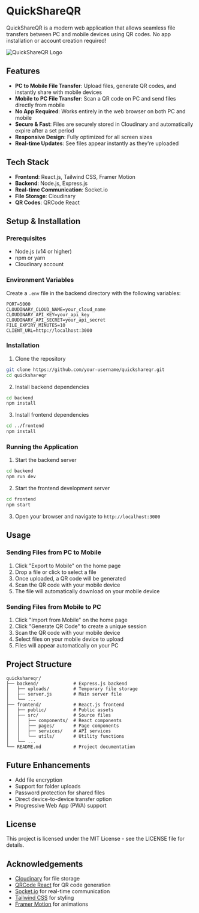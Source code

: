 # QuickShareQR

QuickShareQR is a modern web application that allows seamless file transfers between PC and mobile devices using QR codes. No app installation or account creation required!

![QuickShareQR Logo](https://via.placeholder.com/1200x630/e0f2fe/0369a1?text=QuickShareQR)

## Features

- **PC to Mobile File Transfer**: Upload files, generate QR codes, and instantly share with mobile devices
- **Mobile to PC File Transfer**: Scan a QR code on PC and send files directly from mobile
- **No App Required**: Works entirely in the web browser on both PC and mobile
- **Secure & Fast**: Files are securely stored in Cloudinary and automatically expire after a set period
- **Responsive Design**: Fully optimized for all screen sizes
- **Real-time Updates**: See files appear instantly as they're uploaded

## Tech Stack

- **Frontend**: React.js, Tailwind CSS, Framer Motion
- **Backend**: Node.js, Express.js
- **Real-time Communication**: Socket.io
- **File Storage**: Cloudinary
- **QR Codes**: QRCode React

## Setup & Installation

### Prerequisites

- Node.js (v14 or higher)
- npm or yarn
- Cloudinary account

### Environment Variables

Create a `.env` file in the backend directory with the following variables:

```
PORT=5000
CLOUDINARY_CLOUD_NAME=your_cloud_name
CLOUDINARY_API_KEY=your_api_key
CLOUDINARY_API_SECRET=your_api_secret
FILE_EXPIRY_MINUTES=10
CLIENT_URL=http://localhost:3000
```

### Installation

1. Clone the repository
```bash
git clone https://github.com/your-username/quickshareqr.git
cd quickshareqr
```

2. Install backend dependencies
```bash
cd backend
npm install
```

3. Install frontend dependencies
```bash
cd ../frontend
npm install
```

### Running the Application

1. Start the backend server
```bash
cd backend
npm run dev
```

2. Start the frontend development server
```bash
cd frontend
npm start
```

3. Open your browser and navigate to `http://localhost:3000`

## Usage

### Sending Files from PC to Mobile

1. Click "Export to Mobile" on the home page
2. Drop a file or click to select a file
3. Once uploaded, a QR code will be generated
4. Scan the QR code with your mobile device
5. The file will automatically download on your mobile device

### Sending Files from Mobile to PC

1. Click "Import from Mobile" on the home page
2. Click "Generate QR Code" to create a unique session
3. Scan the QR code with your mobile device
4. Select files on your mobile device to upload
5. Files will appear automatically on your PC

## Project Structure

```
quickshareqr/
├── backend/             # Express.js backend
│   ├── uploads/         # Temporary file storage
│   ├── server.js        # Main server file
│   └── ...
├── frontend/            # React.js frontend
│   ├── public/          # Public assets
│   ├── src/             # Source files
│   │   ├── components/  # React components
│   │   ├── pages/       # Page components
│   │   ├── services/    # API services
│   │   └── utils/       # Utility functions
│   └── ...
└── README.md            # Project documentation
```

## Future Enhancements

- Add file encryption
- Support for folder uploads
- Password protection for shared files
- Direct device-to-device transfer option
- Progressive Web App (PWA) support

## License

This project is licensed under the MIT License - see the LICENSE file for details.

## Acknowledgements

- [Cloudinary](https://cloudinary.com/) for file storage
- [QRCode React](https://github.com/zpao/qrcode.react) for QR code generation
- [Socket.io](https://socket.io/) for real-time communication
- [Tailwind CSS](https://tailwindcss.com/) for styling
- [Framer Motion](https://www.framer.com/motion/) for animations 